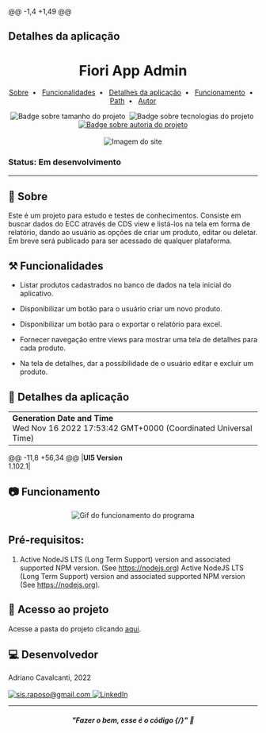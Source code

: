 @@ -1,4 +1,49 @@
## Detalhes da aplicação
<h1 align="center"> Fiori App Admin </h1>

<p align="center">
    <a title="Sobre" href="#-sobre">Sobre</a>&nbsp;&nbsp;•&nbsp;&nbsp;
    <a title="Funcionalidades" href="#%EF%B8%8F-funcionalidades">Funcionalidades</a>&nbsp;&nbsp;•&nbsp;&nbsp;
    <a title="Detalhes da aplicação" href="#-Detalhes-da-aplicação">Detalhes da aplicação</a>&nbsp;&nbsp;•&nbsp;&nbsp;
    <a title="Funcionamento" href="#-funcionamento">Funcionamento</a>&nbsp;&nbsp;•&nbsp;&nbsp;
    <a title="Path" href="#-acesso-ao-projeto">Path</a>&nbsp;&nbsp;•&nbsp;&nbsp;
    <a title="Autor" href="#-desenvolvedor">Autor</a>
</p>
<div align="center">
    <img alt="Badge sobre tamanho do projeto" title="REPO SIZE - 822KB" src="https://img.shields.io/badge/REPO%20SIZE-2%2C42MB-blue"/>&nbsp;
    <img alt="Badge sobre tecnologias do projeto" title="TECNOLOGIAS - 4" src="https://img.shields.io/badge/TECNOLOGIAS-4-blue"/>&nbsp;
    <a href="https://github.com/AdrianoRaposoCavalcanti">
        <img alt="Badge sobre autoria do projeto" title="AUTOR - Adriano Cavalcanti" src="https://img.shields.io/badge/AUTOR-ADRIANO%20CAVALCANTI-brightgreen"/>
    </a>
</div>
<br/>
<div align="center">
    <img alt="Imagem do site" src="webapp/img/fundo_notebook.png"/>
</div>

### Status: Em desenvolvimento

<hr>


## 🔎 Sobre

Este é um projeto para estudo e testes de conhecimentos. Consiste em buscar dados do ECC através de CDS view e listá-los na tela em forma de relatório, dando ao usuário as opções de criar um produto, editar ou deletar. Em breve será publicado para ser acessado de qualquer plataforma.


## ⚒️ Funcionalidades

* Listar produtos cadastrados no banco de dados na tela inicial do aplicativo.

* Disponibilizar um botão para o usuário criar um novo produto.

* Disponibilizar um botão para o exportar o relatório para excel.

* Fornecer navegação entre views para mostrar uma tela de detalhes para cada produto.

* Na tela de detalhes, dar a possibilidade de o usuário editar e excluir um produto.


## 🚀 Detalhes da aplicação
|               |
| ------------- |
|**Generation Date and Time**<br>Wed Nov 16 2022 17:53:42 GMT+0000 (Coordinated Universal Time)|
@@ -11,8 +56,34 @@
|**UI5 Version**<br>1.102.1|


## 📷 Funcionamento

<div align="center">
    <img alt="Gif do funcionamento do programa" src="webapp/img/funcionamento_parte1.gif"/>
</div>


## Pré-requisitos:

1. Active NodeJS LTS (Long Term Support) version and associated supported NPM version.  (See https://nodejs.org)
Active NodeJS LTS (Long Term Support) version and associated supported NPM version (See https://nodejs.org).


## 📂 Acesso ao projeto 

Acesse a pasta do projeto clicando <a href="https://github.com/AdrianoRaposoCavalcanti/fiori_app_admin/webapp">aqui</a>.



## 💻 Desenvolvedor
Adriano Cavalcanti, 2022
<br/>
<br/>
<a href = "mailto:sis.raposo@gmail.com" target="_blank">
      <img title="sis.raposo@gmail.com" src="https://img.shields.io/badge/Gmail-D14836?style=for-the-badge&logo=gmail&logoColor=white">
</a>
<a href = "https://www.linkedin.com/in/adriano-raposo-cavalcanti/" target="_blank">
<img title="LinkedIn" alt="LinkedIn" src="https://img.shields.io/badge/LinkedIn-0077B5?style=for-the-badge&logo=linkedin&logoColor=white"/>
</a>

<hr>

<i><h4 align="center">"Fazer o bem, esse é o código {/}" 💭</h4></i>
